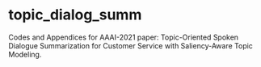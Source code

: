 # topic_dialog_summ
Codes and Appendices for AAAI-2021 paper: Topic-Oriented Spoken Dialogue Summarization for Customer Service with Saliency-Aware Topic Modeling.
